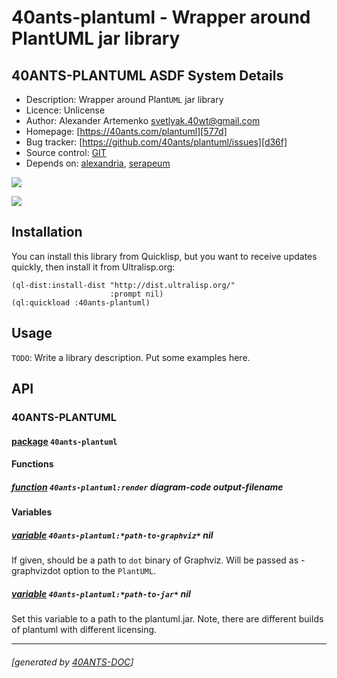 <a id="x-2840ANTS-PLANTUML-DOCS-2FINDEX-3A-40README-2040ANTS-DOC-2FLOCATIVES-3ASECTION-29"></a>

# 40ants-plantuml - Wrapper around PlantUML jar library

<a id="40-ants-plantuml-asdf-system-details"></a>

## 40ANTS-PLANTUML ASDF System Details

* Description: Wrapper around Plant`UML` jar library
* Licence: Unlicense
* Author: Alexander Artemenko <svetlyak.40wt@gmail.com>
* Homepage: [https://40ants.com/plantuml][577d]
* Bug tracker: [https://github.com/40ants/plantuml/issues][d36f]
* Source control: [GIT][aa24]
* Depends on: [alexandria][8236], [serapeum][c41d]

[![](https://github-actions.40ants.com/40ants/plantuml/matrix.svg?only=ci.run-tests)][727f]

![](http://quickdocs.org/badge/40ants-plantuml.svg)

<a id="x-2840ANTS-PLANTUML-DOCS-2FINDEX-3A-3A-40INSTALLATION-2040ANTS-DOC-2FLOCATIVES-3ASECTION-29"></a>

## Installation

You can install this library from Quicklisp, but you want to receive updates quickly, then install it from Ultralisp.org:

```
(ql-dist:install-dist "http://dist.ultralisp.org/"
                      :prompt nil)
(ql:quickload :40ants-plantuml)
```
<a id="x-2840ANTS-PLANTUML-DOCS-2FINDEX-3A-3A-40USAGE-2040ANTS-DOC-2FLOCATIVES-3ASECTION-29"></a>

## Usage

`TODO`: Write a library description. Put some examples here.

<a id="x-2840ANTS-PLANTUML-DOCS-2FINDEX-3A-3A-40API-2040ANTS-DOC-2FLOCATIVES-3ASECTION-29"></a>

## API

<a id="x-2840ANTS-PLANTUML-DOCS-2FINDEX-3A-3A-4040ANTS-PLANTUML-3FPACKAGE-2040ANTS-DOC-2FLOCATIVES-3ASECTION-29"></a>

### 40ANTS-PLANTUML

<a id="x-28-23A-28-2815-29-20BASE-CHAR-20-2E-20-2240ANTS-PLANTUML-22-29-20PACKAGE-29"></a>

#### [package](1a67) `40ants-plantuml`

<a id="x-2840ANTS-PLANTUML-DOCS-2FINDEX-3A-3A-7C-4040ANTS-PLANTUML-3FFunctions-SECTION-7C-2040ANTS-DOC-2FLOCATIVES-3ASECTION-29"></a>

#### Functions

<a id="x-2840ANTS-PLANTUML-3ARENDER-20FUNCTION-29"></a>

##### [function](5e79) `40ants-plantuml:render` diagram-code output-filename

<a id="x-2840ANTS-PLANTUML-DOCS-2FINDEX-3A-3A-7C-4040ANTS-PLANTUML-3FVariables-SECTION-7C-2040ANTS-DOC-2FLOCATIVES-3ASECTION-29"></a>

#### Variables

<a id="x-2840ANTS-PLANTUML-3A-2APATH-TO-GRAPHVIZ-2A-20-28VARIABLE-29-29"></a>

##### [variable](77b9) `40ants-plantuml:*path-to-graphviz*` nil

If given, should be a path to `dot` binary of Graphviz. Will be passed as -graphvizdot option to the `PlantUML`.

<a id="x-2840ANTS-PLANTUML-3A-2APATH-TO-JAR-2A-20-28VARIABLE-29-29"></a>

##### [variable](8aaa) `40ants-plantuml:*path-to-jar*` nil

Set this variable to a path to the plantuml.jar. Note, there are different builds of plantuml with different licensing.


[577d]: https://40ants.com/plantuml
[aa24]: https://github.com/40ants/plantuml
[727f]: https://github.com/40ants/plantuml/actions
[1a67]: https://github.com/40ants/plantuml/blob/bb0530f89bf14bb1ad6619b8a0634d81df7364bd/src/core.lisp#L1
[8aaa]: https://github.com/40ants/plantuml/blob/bb0530f89bf14bb1ad6619b8a0634d81df7364bd/src/core.lisp#L17
[77b9]: https://github.com/40ants/plantuml/blob/bb0530f89bf14bb1ad6619b8a0634d81df7364bd/src/core.lisp#L22
[5e79]: https://github.com/40ants/plantuml/blob/bb0530f89bf14bb1ad6619b8a0634d81df7364bd/src/core.lisp#L46
[d36f]: https://github.com/40ants/plantuml/issues
[8236]: https://quickdocs.org/alexandria
[c41d]: https://quickdocs.org/serapeum

* * *
###### [generated by [40ANTS-DOC](https://40ants.com/doc/)]
